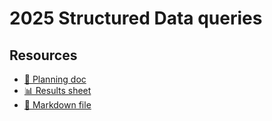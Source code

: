 # 2025 Structured Data queries

<!--
  This directory contains all of the 2025 Structured Data  chapter queries.

  Each query should have a corresponding `metric_name.sql` file.
  Note that readers are linked to this directory, so try to make the SQL file names descriptive for easy browsing.

  Analysts: if helpful, you can use this README to give additional info about the queries.
-->

## Resources

- [📄 Planning doc][~google-doc]
- [📊 Results sheet][~google-sheets]
- [📝 Markdown file][~chapter-markdown]

[~google-doc]: https://docs.google.com/document/d/1kDm-lUOEmLU3Dy8r4NUNeN3oofPSQsTWs3Fk_UwX9aE
[~google-sheets]: https://docs.google.com/spreadsheets/d/1L87psRjZsmfCM1HpZKeP93455aBh2DCmGZTFkv9lKyk
[~chapter-markdown]: https://github.com/HTTPArchive/almanac.httparchive.org/tree/main/src/content/en/2025/structured-data.md
